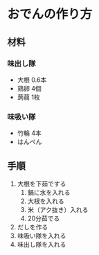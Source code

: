 # おでんの作り方

## 材料
### 味出し隊
- 大根 0.6本
- 鶏卵 4個
- 蒟蒻 1枚
### 味吸い隊
- 竹輪 4本
- はんぺん 

## 手順
1. 大根を下茹でする
   1. 鍋に水を入れる
   1. 大根を入れる
   1. 米（アク抜き）入れる
   1. 20分茹でる
2. だしを作る
3. 味吸い隊を入れる
4. 味出し隊を入れる
